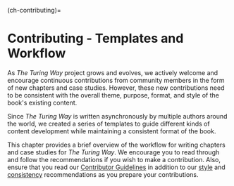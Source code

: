 (ch-contributing)=
# Contributing - Templates and Workflow

As _The Turing Way_ project grows and evolves, we actively welcome and encourage continuous contributions from community members in the form of new chapters and case studies. 
However, these new contributions need to be consistent with the overall theme, purpose, format, and style of the book's existing content.

Since _The Turing Way_ is written asynchronously by multiple authors around the world, we created a series of templates to guide different kinds of content development while maintaining a consistent format of the book.

This chapter provides a brief overview of the workflow for writing chapters and case studies for _The Turing Way_.
We encourage you to read through and follow the recommendations if you wish to make a contribution. 
Also, ensure that you read our [Contributor Guidelines](https://github.com/alan-turing-institute/the-turing-way/blob/master/CONTRIBUTING.md) in addition to our [style](https://the-turing-way.netlify.app/community-handbook/style.html) and [consistency](https://the-turing-way.netlify.app/community-handbook/consistency.html) recommendations as you prepare your contributions.


